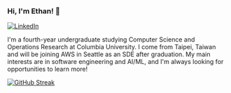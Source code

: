 ### Hi, I'm Ethan! 👋

[![LinkedIn](https://img.shields.io/badge/LinkedIn-0077B5?style=square&logo=linkedin&logoColor=white)](https://www.linkedin.com/in/ethan-yj-wu/)

I'm a fourth-year undergraduate studying Computer Science and Operations Research at Columbia University. I come from Taipei, Taiwan and will be joining AWS in Seattle as an SDE after graduation. My main interests are in software engineering and AI/ML, and I'm always looking for opportunities to learn more!

[![GitHub Streak](https://github-readme-streak-stats.herokuapp.com?user=ew2664)](https://git.io/streak-stats)
